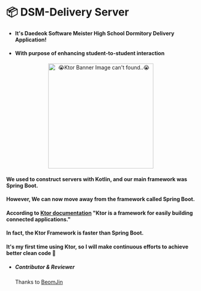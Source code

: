 #  📦 DSM-Delivery Server

* ####  It's Daedeok Software Meister High School Dormitory Delivery Application!
* #### With purpose of enhancing student-to-student interaction

<p align="center"><img width="280" alt="😭Ktor Banner Image can't found..😭" src="https://user-images.githubusercontent.com/82090641/226504598-12d8e375-13c1-4766-8f3b-6994081f1937.png"></p>

#### We used to construct servers with Kotlin, and our main framework was Spring Boot.

#### However, We can now move away from the framework called Spring Boot.

#### According to [Ktor documentation](https://ktor.io/docs/welcome.html) "Ktor is a framework for easily building connected applications."

#### In fact, the Ktor Framework is faster than Spring Boot.

#### It's my first time using Ktor, so I will make continuous efforts to achieve better clean code 🧗

- ##### Contributor & Reviewer

    Thanks to [BeomJin](https://github.com/softpeanut)
